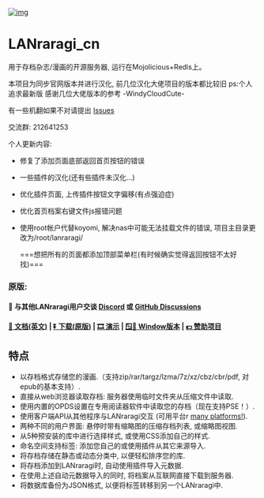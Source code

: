 [![img](https://github.com/Difegue/LANraragi/raw/dev/public/favicon.ico)](https://github.com/Difegue/LANraragi/blob/dev/public/favicon.ico)

# LANraragi_cn

用于存档杂志/漫画的开源服务器, 运行在Mojolicious+Redis上。

本项目为同步官网版本并进行汉化, 前几位汉化大佬项目的版本都比较旧 ps:个人追求最新版 感谢几位大佬版本的参考 -WindyCloudCute-

有一些机翻如果不对请提出 [Issues](https://github.com/DreamVoyager/LANraragi_CN/issues)

交流群: 212641253

个人更新内容:

- 修复了添加页面底部返回首页按钮的错误

- 一些插件的汉化(还有些插件未汉化...)
- 优化插件页面, 上传插件按钮文字偏移(有点强迫症)
- 优化首页档案右键文件js报错问题

- 使用root帐户代替koyomi, 解决nas中可能无法挂载文件的错误, 项目主目录更改为/root/lanraragi/

  ===想把所有的页面都添加顶部菜单栏(有时候确实觉得返回按钮不太好找)===

### 原版:

#### 💬 与其他LANraragi用户交谈 [Discord](https://discord.gg/aRQxtbg) 或 [GitHub Discussions](https://github.com/Difegue/LANraragi/discussions)



#### [📄 文档(英文)](https://sugoi.gitbook.io/lanraragi/v/dev) | [⏬ 下载(原版)](https://github.com/Difegue/LANraragi/releases/latest) | [🎞 演示](https://lrr.tvc-16.science/) | [🪟🌃 Window版本](https://nightly.link/Difegue/LANraragi/workflows/push-continous-delivery/dev) | [💵 赞助项目](https://ko-fi.com/T6T2UP5N)



## 特点

- 以存档格式存储您的漫画.（支持zip/rar/targz/lzma/7z/xz/cbz/cbr/pdf, 对epub的基本支持）.
- 直接从web浏览器读取存档: 服务器使用临时文件夹从压缩文件中读取.
- 使用内置的OPDS设置在专用阅读器软件中读取您的存档（现在支持PSE！）.
- 使用客户端API从其他程序与LANraragi交互 (可用平台r [many platforms!](https://sugoi.gitbook.io/lanraragi/v/dev/advanced-usage/external-readers)).
- 两种不同的用户界面: 悬停时带有缩略图的压缩存档列表, 或缩略图视图.
- 从5种预安装的库中进行选择样式, 或使用CSS添加自己的样式.
- 命名空间支持标签: 添加您自己的或使用插件从其它来源导入.
- 将存档存储在静态或动态分类中, 以便轻松排序您的库.
- 将存档添加到LANraragi时, 自动使用插件导入元数据.
- 在使用上述自动元数据导入的同时, 将档案从互联网直接下载到服务器.
- 将数据库备份为JSON格式, 以便将标签转移到另一个LANraragi中.
